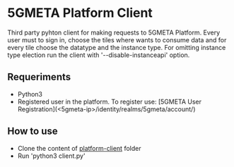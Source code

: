 # 5GMETA Platform Client
Third party pyhton client for making requests to 5GMETA Platform.
Every user must to sign in, choose the tiles where wants to consume data and for every tile choose the datatype and the instance type.
For omitting instance type election run the client with '--disable-instanceapi' option.

## Requeriments
- Python3
- Registered user in the platform. To register use: [5GMETA User Registration](<5gmeta-ip>/identity/realms/5gmeta/account/)

## How to use
- Clone the content of [platform-client](https://github.com/5gmeta/stream-data-gateway/tree/main/utils/platform-client) folder
- Run 'python3 client.py'
